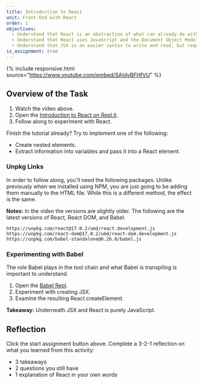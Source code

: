 ```yaml
---
title: Introduction to React
unit: Front-End with React
order: 1
objectives:
  - Understand that React is an abstraction of what can already do with JavaScript.
  - Understand that React uses JavaScript and the Document Object Model (DOM) to render elements.
  - Understand that JSX is an easier syntax to write and read, but requires transpiling with Babel.
is_assignment: true
---
```


{% include responsive.html source="https://www.youtube.com/embed/SAIdyBFHfVU" %}

## Overview of the Task

1. Watch the video above.
1. Open the [Introduction to React on Repl.it](https://replit.com/team/dbcs/013-ReactIntro-To-React).
1. Follow along to experiment with React.

Finish the tutorial already? Try to implement one of the following:

- Create nested elements.
- Extract information into variables and pass it into a React element.

### Unpkg Links

In order to follow along, you'll need the following packages. Unlike previously when we installed using NPM, you are just going to be adding them manually to the HTML file. While this is a different method, the effect is the same.

**Notes:** In the video the versions are slightly older. The following are the latest versions of React, React DOM, and Babel.

```
https://unpkg.com/react@17.0.2/umd/react.development.js
https://unpkg.com/react-dom@17.0.2/umd/react-dom.development.js
https://unpkg.com/babel-standalone@6.26.0/babel.js
```

### Experimenting with Babel

The role Babel plays in the tool chain and what Babel is transpiling is important to understand.

1. Open the [Babel Repl](https://babeljs.io/repl).
1. Experiment with creating JSX.
1. Examine the resulting React.createElement.

**Takeaway:** Underneath JSX and React is purely JavaScript.

## Reflection

Click the start assignment button above. Complete a 3-2-1 reflection on what you learned from this activity:

- 3 takeaways
- 2 questions you still have
- 1 explanation of React in your own words
